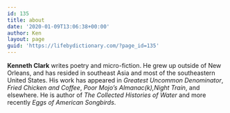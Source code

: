 ```yaml
---
id: 135
title: about
date: '2020-01-09T13:06:38+00:00'
author: Ken
layout: page
guid: 'https://lifebydictionary.com/?page_id=135'
---
```


**Kenneth Clark** writes poetry and micro-fiction. He grew up outside of New Orleans, and has resided in southeast Asia and most of the southeastern United States. His work has appeared in *Greatest Uncommon Denominator*, *Fried Chicken and Coffee*, *Poor Mojo’s Almanac(k),Night Train*, and elsewhere. He is author of *The Collected Histories of Water* and more recently *Eggs of American Songbirds*.


